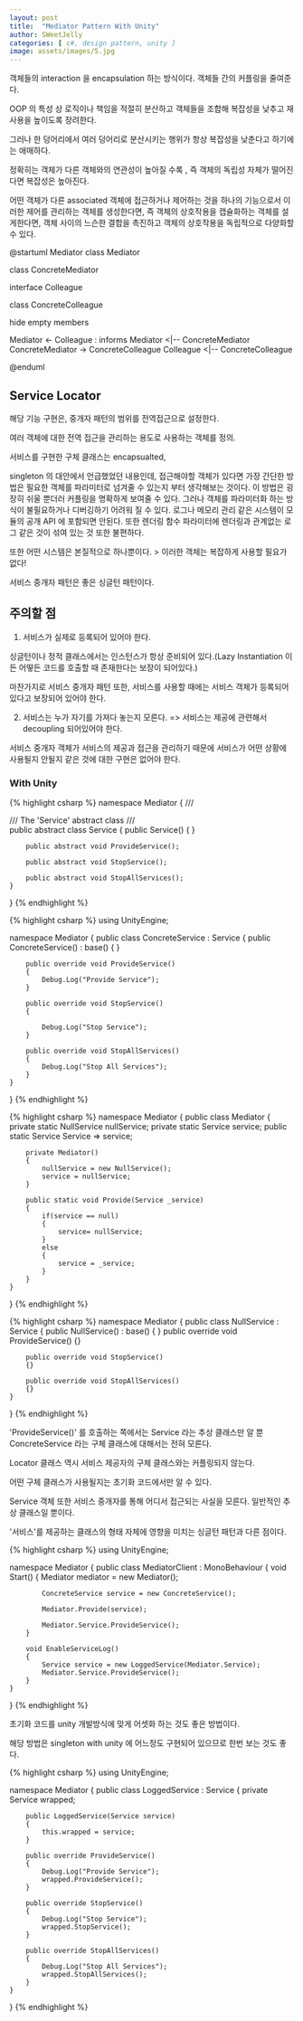 ```yaml
---
layout: post
title:  "Mediator Pattern With Unity"
author: SWeetJelly
categories: [ c#, design pattern, unity ]
image: assets/images/5.jpg
---
```


객체들의 interaction 을 encapsulation 하는 방식이다. 객체들 간의 커플링을 줄여준다.

OOP 의 특성 상 로직이나 책임을 적절히 분산하고 객체들을 조합해 복잡성을 낮추고 재사용을 높이도록 장려한다.

그러나 한 덩어리에서 여러 덩어리로 분산시키는 행위가 항상 복잡성을 낮춘다고 하기에는 애매하다.

정확히는 객체가 다른 객체와의 연관성이 높아질 수록 , 즉 객체의 독립성 자체가 떨어진다면 복잡성은 높아진다.

어떤 객체가 다른 associated 객체에 접근하거나 제어하는 것을 하나의 기능으로서 이러한 제어를 관리하는 객체를 생성한다면, 즉 객체의 상호작용을 캡슐화하는 객체를 설게한다면, 객체 사이의 느슨한 결합을 촉진하고 객체의 상호작용을 독립적으로 다양화할 수 있다.

@startuml Mediator
class Mediator

class ConcreteMediator

interface Colleague

class ConcreteColleague

hide empty members

Mediator <- Colleague : informs
Mediator <|-- ConcreteMediator
ConcreteMediator -> ConcreteColleague
Colleague <|-- ConcreteColleague

@enduml

## Service Locator

해당 기능 구현은, 중개자 패턴의 범위를 전역접근으로 설정한다.

여러 객체에 대한 전역 접근을 관리하는 용도로 사용하는 객체를 정의.

서비스를 구현한 구체 클래스는 encapsualted,

singleton 의 대안에서 언급했었던 내용인데, 접근해야할 객체가 있다면 가장 간단한 방법은 필요한 객체를 파라미터로 넘겨줄 수 있는지 부터 생각해보는 것이다. 이 방법은 굉장히 쉬울 뿐더러 커플링을 명확하게 보여줄 수 있다. 그러나 객체를 파라미터화 하는 방식이 불필요하거나 디버깅하기 어려워 질 수 있다. 로그나 메모리 관리 같은 시스템이 모듈의 공개 API 에 포함되면 안된다. 또한 렌더링 함수 파라미터에 렌더링과 관계없는 로그 같은 것이 섞여 있는 것 또한 불편하다.

또한 어떤 시스템은 본질적으로 하나뿐이다. > 이러한 객체는 복잡하게 사용할 필요가 없다!

서비스 중개자 패턴은 좋은 싱글턴 패턴이다.

## 주의할 점

1. 서비스가 실제로 등록되어 있어야 한다.

싱글턴이나 정적 클래스에서는 인스턴스가 항상 준비되어 있다.(Lazy Instantiation 이든 어떻든 코드를 호출할 때 존재한다는 보장이 되어있다.)

마찬가지로 서비스 중개자 패턴 또한, 서비스를 사용할 때에는 서비스 객체가 등록되어 있다고 보장되어 있어야 한다.

2. 서비스는 누가 자기를 가져다 놓는지 모른다. => 서비스는 제공에 관련해서 decoupling 되어있어야 한다.

서비스 중개자 객체가 서비스의 제공과 접근을 관리하기 때문에 서비스가 어떤 상황에 사용될지 안될지 같은 것에 대한 구현은 없어야 한다.

### With Unity

{% highlight csharp %}
namespace Mediator
{
    /// <summary>
    /// The 'Service' abstract class
    /// </summary>
    public abstract class Service
    {
        public Service()
        {
        }

        public abstract void ProvideService();

        public abstract void StopService();

        public abstract void StopAllServices();
    }

}
{% endhighlight %}

{% highlight csharp %}
using UnityEngine;

namespace Mediator
{
    public class ConcreteService : Service
    {
        public ConcreteService() : base()
        {
        }

        public override void ProvideService()
        {
            Debug.Log("Provide Service");
        }

        public override void StopService()
        {

            Debug.Log("Stop Service");
        }

        public override void StopAllServices()
        {
            Debug.Log("Stop All Services");
        }
    }
}
{% endhighlight %}

{% highlight csharp %}
namespace Mediator
{
    public class Mediator
    {
        private static NullService nullService;
        private static Service service;
        public static Service Service => service;

        private Mediator()
        {
            nullService = new NullService();
            service = nullService;
        }

        public static void Provide(Service _service)
        {
            if(service == null)
            {
                service= nullService;
            }
            else
            {
                service = _service;
            }
        }
    }
}
{% endhighlight %}

{% highlight csharp %}
namespace Mediator
{
    public class NullService : Service
    {
        public NullService() : base()
        {
        }
        public override void ProvideService()
        {}

        public override void StopService()
        {}

        public override void StopAllServices()
        {}
    }
}
{% endhighlight %}

'ProvideService()' 를 호출하는 쪽에서는 Service 라는 추상 클래스만 알 뿐 ConcreteService 라는 구체 클래스에 대해서는 전혀 모른다.

Locator 클래스 역시 서비스 제공자의 구체 클래스와는 커플링되지 않는다.

어떤 구체 클래스가 사용될지는 초기화 코드에서만 알 수 있다.

Service 객체 또한 서비스 중개자를 통해 어디서 접근되는 사실을 모른다. 일반적인 추상 클래스일 뿐이다.

'서비스'를 제공하는 클래스의 형태 자체에 영향을 미치는 싱글턴 패턴과 다른 점이다.

{% highlight csharp %}
using UnityEngine;

namespace Mediator
{
    public class MediatorClient : MonoBehaviour
    {
        void Start()
        {
            Mediator mediator = new Mediator();

            ConcreteService service = new ConcreteService();

            Mediator.Provide(service);

            Mediator.Service.ProvideService();
        }

        void EnableServiceLog()
        {
            Service service = new LoggedService(Mediator.Service);
            Mediator.Service.ProvideService();
        }
    }
}
{% endhighlight %}

초기화 코드를 unity 개발방식에 맞게 어셋화 하는 것도 좋은 방법이다.

해당 방법은 singleton with unity 에 어느정도 구현되어 있으므로 한번 보는 것도 좋다.

{% highlight csharp %}
using UnityEngine;

namespace Mediator
{
    public class LoggedService : Service
    {
        private Service wrapped;

        public LoggedService(Service service)
        {
            this.wrapped = service;
        }

        public override ProvideService()
        {
            Debug.Log("Provide Service");
            wrapped.ProvideService();
        }

        public override StopService()
        {
            Debug.Log("Stop Service");
            wrapped.StopService();
        }

        public override StopAllServices()
        {
            Debug.Log("Stop All Services");
            wrapped.StopAllServices();
        }
    }
}
{% endhighlight %}
